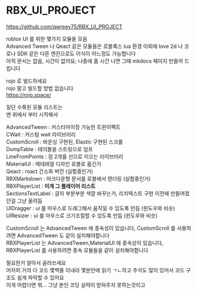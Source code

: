 # RBX_UI_PROJECT

https://github.com/qwreey75/RBX_UI_PROJECT  

roblox UI 를 위한 몇가지 모듈들 모음  
Advanced Tween 나 Qeact 같은 모듈들은 로블록스 lua 환경 이외에 love 2d 나 코로나 SDK 같은 다른 엔진으로도 이식이 어느정도 가능합니다  
아직 문서는 없음, 시간이 없어요; 나중에 좀 시간 나면 그때 mkdocs 페이지 만들어 드립니다  

rojo 로 빌드하세요  
rojo 말고 빌드할 방법 없습니다  
https://rojo.space/  

일단 수록된 모듈 리스트는  
맨 위에서 부터 시작해서  

AdvancedTween : 커스터마이징 가능한 트윈이팩트  
CWait : 커스텀 wait 라이브러리  
CustomScroll : 바운싱 구현된, Elastic 구현된 스크롤  
DumpTable : 테이블을 스트링으로 덤프  
LineFromPoints : 점 2개를 선으로 이으는 라이브러리  
MaterialUI : 메테레얼 디자인 로블로 옮긴거  
Qeact : roact 간소화 버전 (실험중인거)  
RBXMarkdown : 마크다운형 문서를 로블에서 렌더링 (실험중인거)  
RBXPlayerList : **이게 그 플레이어 리스트**  
SectionsTextLabel : 글자 부분부분 색깔 바꾸는거, 리치텍스트 구현 이전에 만들어졌던걸 그냥 올려둠  
UIDragger : ui 를 마우스로 드래그해서 움직일 수 있도록 만듬 (윈도우와 비슷)  
UIResizer : ui 를 마우스로 크기조절할 수 있도록 만듬 (윈도우와 비슷)  

CustomScroll 는 AdvancedTween 에 종속성이 있습니다, CustomScroll 를 사용하려면 AdvancedTween 도 같이 설치해야합니다  
RBXPlayerList 는 AdvancedTween,MaterialUI 에 종속성이 있습니다, RBXPlayerList 를 사용하려면 종속 모듈들을 같이 설치해야합니다  

필요한거 알아서 골라쓰세요  
어차피 거의 다 코드 몇백줄 이내라 몇분안에 읽기 ㄱㄴ하고 주석도 많이 있어서 코드 구조도 쉽게 파악할 수 있어요  
이게 어렵다면 뭐... 그냥 본인 코딩 실력이 받혀주지 못하는것이고  
